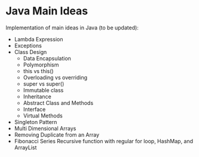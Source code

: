 # Java Main Ideas
Implementation of main ideas in Java (to be updated):

- Lambda Expression
- Exceptions
- Class Design
  - Data Encapsulation
  - Polymorphism
  - this vs this()
  - Overloading vs overriding
  - super vs super()
  - Immutable class
  - Inheritance
  - Abstract Class and Methods
  - Interface
  - Virtual Methods
- Singleton Pattern
- Multi Dimensional Arrays
- Removing Duplicate from an Array
- Fibonacci Series Recursive function with regular for loop, HashMap, and ArrayList
